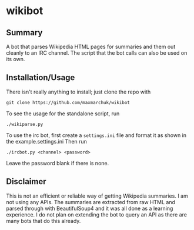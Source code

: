 wikibot
=========

Summary
--------
A bot that parses Wikipedia HTML pages for summaries and them out cleanly to an IRC channel.
The script that the bot calls can also be used on its own.

Installation/Usage
--------
There isn't really anything to install; just clone the repo with  

`git clone https://github.com/maxmarchuk/wikibot`


To see the usage for the standalone script, run 

`./wikiparse.py`


To use the irc bot, first create a `settings.ini` file and format it as shown in the example.settings.ini
Then run

`./ircbot.py <channel> <password>`

Leave the password blank if there is none.

Disclaimer
--------
This is not an efficient or reliable way of getting Wikipedia summaries. I am not using any APIs.
The summaries are extracted from raw HTML and parsed through with BeautifulSoup4 and it was all done as a learning experience.
I do not plan on extending the bot to query an API as there are many bots that do this already.
